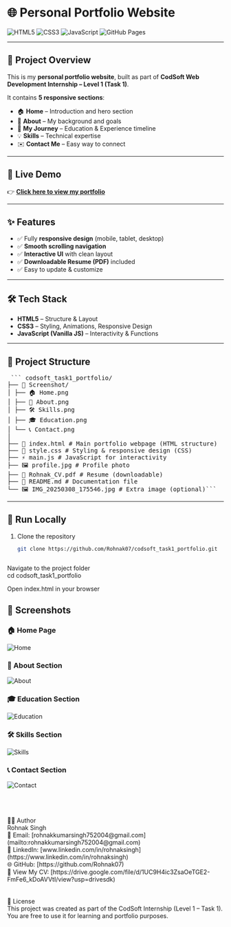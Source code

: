 # 🌐 Personal Portfolio Website  

![HTML5](https://img.shields.io/badge/HTML5-E34F26?style=for-the-badge&logo=html5&logoColor=white)
![CSS3](https://img.shields.io/badge/CSS3-1572B6?style=for-the-badge&logo=css3&logoColor=white)
![JavaScript](https://img.shields.io/badge/JavaScript-F7DF1E?style=for-the-badge&logo=javascript&logoColor=black)
![GitHub Pages](https://img.shields.io/badge/Deployed-GitHub%20Pages-brightgreen?style=for-the-badge&logo=github)

---

## 📌 Project Overview  
This is my **personal portfolio website**, built as part of **CodSoft Web Development Internship – Level 1 (Task 1)**.  

It contains **5 responsive sections**:  
- 🏠 **Home** – Introduction and hero section  
- 👤 **About** – My background and goals  
- 📖 **My Journey** – Education & Experience timeline  
- 💡 **Skills** – Technical expertise  
- ✉️ **Contact Me** – Easy way to connect  

---

## 🔗 Live Demo  
👉 **[Click here to view my portfolio](https://rohnak07.github.io/codsoft_task1_portfolio/)**  

---

## ✨ Features  
- ✅ Fully **responsive design** (mobile, tablet, desktop)  
- ✅ **Smooth scrolling navigation**  
- ✅ **Interactive UI** with clean layout  
- ✅ **Downloadable Resume (PDF)** included  
- ✅ Easy to update & customize  

---

## 🛠️ Tech Stack  
- **HTML5** – Structure & Layout  
- **CSS3** – Styling, Animations, Responsive Design  
- **JavaScript (Vanilla JS)** – Interactivity & Functions  

---

## 📂 Project Structure  
<pre> ``` codsoft_task1_portfolio/
├── 📁 Screenshot/
│ ├── 🏠 Home.png
│ ├── 👤 About.png
│ ├── 🛠 Skills.png
│ ├── 🎓 Education.png
│ └── 📞 Contact.png
│
├── 📄 index.html # Main portfolio webpage (HTML structure)
├── 🎨 style.css # Styling & responsive design (CSS)
├── ⚡ main.js # JavaScript for interactivity
├── 🖼 profile.jpg # Profile photo
├── 📑 Rohnak_CV.pdf # Resume (downloadable)
├── 📝 README.md # Documentation file
└── 🖼 IMG_20250308_175546.jpg # Extra image (optional)``` </pre>



---

## 🚀 Run Locally  
1. Clone the repository  
   ```bash
   git clone https://github.com/Rohnak07/codsoft_task1_portfolio.git



Navigate to the project folder <br>
cd codsoft_task1_portfolio

Open index.html in your browser


## 📸 Screenshots  

### 🏠 Home Page  
![Home](Screenshot/Home.png)  

### 👤 About Section  
![About](Screenshot/About.png)  

### 🎓 Education Section  
![Education](Screenshot/Education.png) 

### 🛠 Skills Section  
![Skills](Screenshot/Skills.png)  

### 📞 Contact Section  
![Contact](Screenshot/Contact.png) 

<br>
<br>
<br>
👨‍💻 Author
<br>
  Rohnak Singh
<br>
📧 Email: [rohnakkumarsingh752004@gmail.com](mailto:rohnakkumarsingh752004@gmail.com)
<br>
💼 LinkedIn: [www.linkedin.com/in/rohnaksingh](https://www.linkedin.com/in/rohnaksingh)
<br>
🌐 GitHub: [https://github.com/Rohnak07)
<br>
📄 View My CV: [https://drive.google.com/file/d/1UC9H4ic3ZsaOeTGE2-FmFe6_kDoAVVtI/view?usp=drivesdk)
<br>
<br>
<br>
📜 License
<br>
This project was created as part of the CodSoft Internship (Level 1 – Task 1).
You are free to use it for learning and portfolio purposes.

